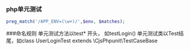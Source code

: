 
### php单元测试


```php
preg_match('/APP_ENV=(\w+)/',$env, $matches);

```

###命名规则
单元测试方法以test* 开头， 如testLogin()
单元测试类以Test结尾，如class UserLoginTest extends \CjsPhpunit\TestCaseBase

